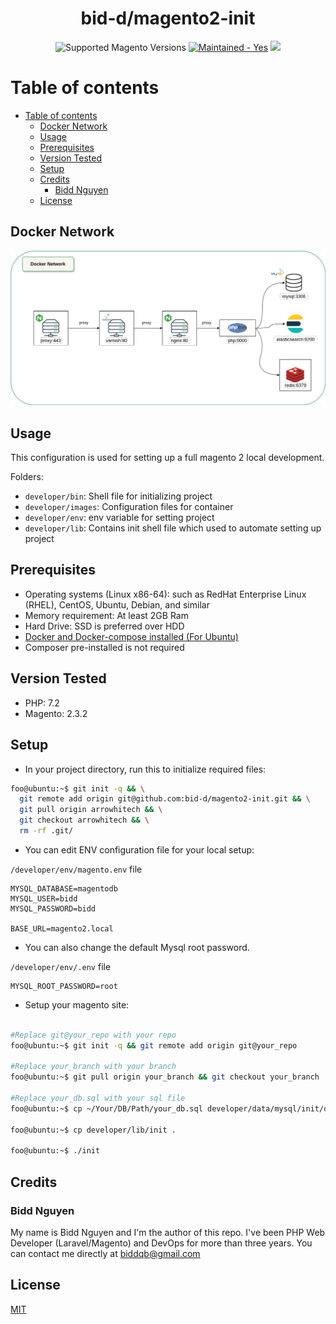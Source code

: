 <h1 align="center">bid-d/magento2-init</h1>

<div align="center">

  <img src="https://img.shields.io/badge/magento-2.X-brightgreen.svg?logo=magento&longCache=true&style=flat-square" alt="Supported Magento Versions" />
  <a href="https://GitHub.com/Naereen/StrapDown.js/graphs/commit-activity" target="_blank"><img src="https://img.shields.io/badge/maintained%3F-yes-brightgreen.svg?style=flat-square" alt="Maintained - Yes" /></a>
  <a href="https://opensource.org/licenses/MIT" target="_blank"><img src="https://img.shields.io/badge/license-MIT-blue.svg" /></a>
</div>

# Table of contents
- [Table of contents](#table-of-contents)
  - [Docker Network](#docker-network)
  - [Usage](#usage)
  - [Prerequisites](#prerequisites)
  - [Version Tested](#version-tested)
  - [Setup](#setup)
  - [Credits](#credits)
    - [Bidd Nguyen](#bidd-nguyen)
  - [License](#license)
    
## Docker Network
<img src="https://raw.githubusercontent.com/bid-d/magento2-init/master/developer/docs/magento-network.png" alt="network image"/>

## Usage

This configuration is used for setting up a full magento 2 local development.

Folders:

- `developer/bin`: Shell file for initializing project
- `developer/images`: Configuration files for container
- `developer/env`: env variable for setting project
- `developer/lib`: Contains init shell file which used to automate setting up project 

## Prerequisites

-  Operating systems (Linux x86-64): such as RedHat Enterprise Linux (RHEL), CentOS, Ubuntu, Debian, and similar
-  Memory requirement: At least 2GB Ram
-  Hard Drive: SSD is preferred over HDD
-  [Docker and Docker-compose installed (For Ubuntu)](https://docs.docker.com/engine/install/ubuntu/)
-  Composer pre-installed is not required

## Version Tested
- PHP: 7.2
- Magento: 2.3.2

## Setup

- In your project directory, run this to initialize required files:
```bash
foo@ubuntu:~$ git init -q && \
  git remote add origin git@github.com:bid-d/magento2-init.git && \
  git pull origin arrowhitech && \
  git checkout arrowhitech && \
  rm -rf .git/
```
- You can edit ENV configuration file for your local setup:

`/developer/env/magento.env` file
```env
MYSQL_DATABASE=magentodb
MYSQL_USER=bidd
MYSQL_PASSWORD=bidd

BASE_URL=magento2.local
```
- You can also change the default Mysql root password.

`/developer/env/.env` file
```env
MYSQL_ROOT_PASSWORD=root
```

- Setup your magento site:
```bash

#Replace git@your_repo with your repo
foo@ubuntu:~$ git init -q && git remote add origin git@your_repo

#Replace your_branch with your branch
foo@ubuntu:~$ git pull origin your_branch && git checkout your_branch

#Replace your_db.sql with your sql file
foo@ubuntu:~$ cp ~/Your/DB/Path/your_db.sql developer/data/mysql/init/db.sql

foo@ubuntu:~$ cp developer/lib/init .

foo@ubuntu:~$ ./init

```

## Credits

### Bidd Nguyen
My name is Bidd Nguyen and I'm the author of this repo. I've been PHP Web Developer (Laravel/Magento) and DevOps for more than three years. You can contact me directly at biddqb@gmail.com

## License

[MIT](https://opensource.org/licenses/MIT)